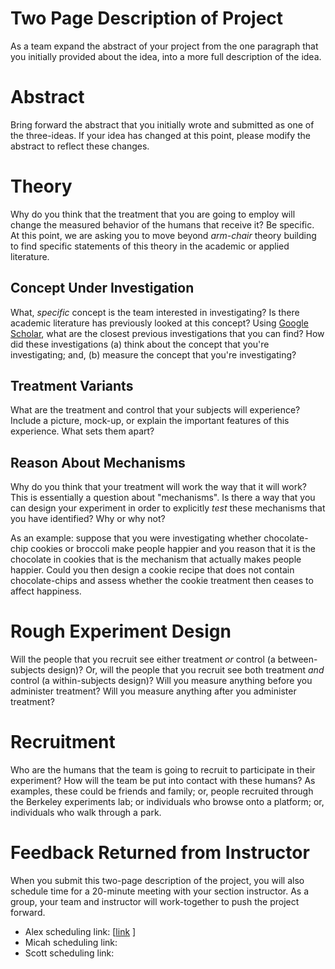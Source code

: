 # Two Page Description of Project 

As a team expand the abstract of your project from the one paragraph that you initially provided about the idea, into a more full description of the idea.

# Abstract 

Bring forward the abstract that you initially wrote and submitted as one of the three-ideas. If your idea has changed at this point, please modify the abstract to reflect these changes. 

# Theory 

Why do you think that the treatment that you are going to employ will change the measured behavior of the humans that receive it? Be specific. At this point, we are asking you to move beyond _arm-chair_ theory building to find specific statements of this theory in the academic or applied literature. 

## Concept Under Investigation 

What, _specific_ concept is the team interested in investigating? Is there academic literature has previously looked at this concept? Using [Google Scholar](scholar.google.com), what are the closest previous investigations that you can find? How did these investigations (a) think about the concept that you're investigating; and, (b) measure the concept that you're investigating?

## Treatment Variants 

What are the treatment and control that your subjects will experience? Include a picture, mock-up, or explain the important features of this experience. What sets them apart?

## Reason About Mechanisms 

Why do you think that your treatment will work the way that it will work? This is essentially a question about "mechanisms". Is there a way that you can design your experiment in order to explicitly _test_ these mechanisms that you have identified? Why or why not? 

As an example: suppose that you were investigating whether chocolate-chip cookies or broccoli make people happier and you reason that it is the chocolate in cookies that is the mechanism that actually makes people happier. Could you then design a cookie recipe that does not contain chocolate-chips and assess whether the cookie treatment then ceases to affect happiness.

# Rough Experiment Design 

Will the people that you recruit see either treatment _or_ control (a between-subjects design)? Or, will the people that you recruit see both treatment _and_ control (a within-subjects design)? Will you measure anything before you administer treatment? Will you measure anything after you administer treatment? 

# Recruitment 

Who are the humans that the team is going to recruit to participate in their experiment? How will the team be put into contact with these humans? As examples, these could be friends and family; or, people recruited through the Berkeley experiments lab; or individuals who browse onto a platform; or, individuals who walk through a park. 

# Feedback Returned from Instructor 

When you submit this two-page description of the project, you will also schedule time for a 20-minute meeting with your section instructor. As a group, your team and instructor will work-together to push the project forward. 

- Alex scheduling link: [[link](https://calendly.com/d-alex-hughes/final_experiment_check_in)
]
- Micah scheduling link: 
- Scott scheduling link: 




